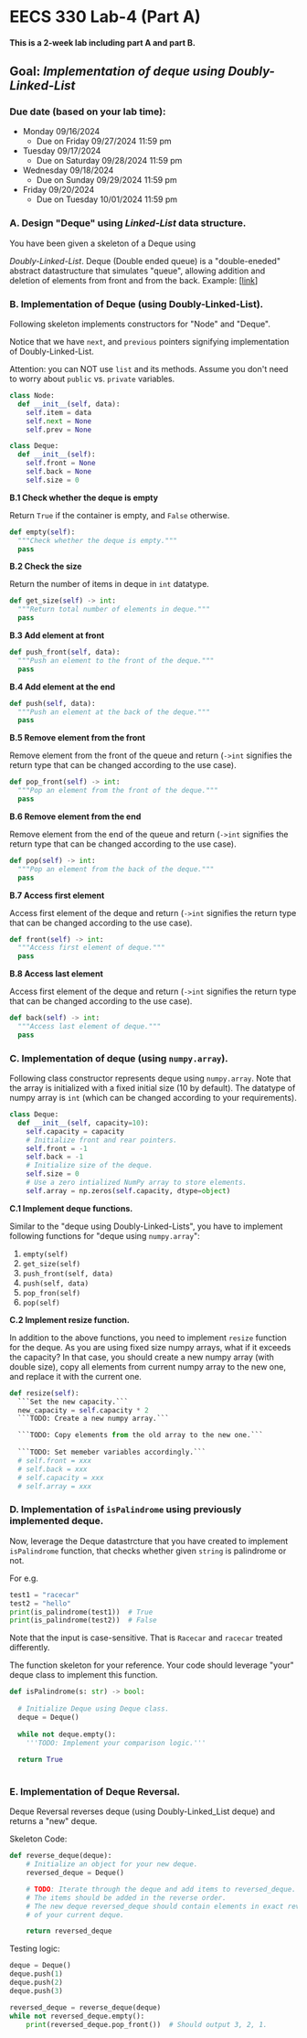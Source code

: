 
# EECS 330 Lab-4 (Part A)
#### This is a 2-week lab including part A and part B.

## Goal: _Implementation of deque using Doubly-Linked-List_

### Due date (based on your lab time):
- Monday 09/16/2024
  - Due on Friday 09/27/2024 11:59 pm
- Tuesday 09/17/2024
  - Due on Saturday 09/28/2024 11:59 pm
- Wednesday 09/18/2024
  - Due on Sunday 09/29/2024 11:59 pm
- Friday 09/20/2024
  - Due on Tuesday 10/01/2024 11:59 pm

### A. Design "Deque" using *Linked-List* data structure.

You have been given a skeleton of a Deque using 

*Doubly-Linked-List*. Deque (Double ended queue) is a 
"double-eneded" abstract datastructure that simulates "queue", allowing addition and deletion of
elements from front and from the back. Example: [[link](https://runestone.academy/ns/books/published/pythonds/BasicDS/WhatIsaDeque.html)]

<!---
**Complexity Analsysis:**
1. Addition and Removal from the beginning and from the end. `O(1)`.
2. Peek front and back. `O(1)`.
3. Check if empty and the size. `O(1)`
4. Random access (search). `O(N)`

Thus, linear double-ended queue is efficient for addition, removal, peek and to check size.
-->

### B. Implementation of Deque (using Doubly-Linked-List).

Following skeleton implements constructors for "Node" and "Deque".

Notice that we have `next`, and `previous` pointers signifying implementation of Doubly-Linked-List.

Attention: you can NOT use `list` and its methods. Assume you don't need to worry about `public` vs. `private` variables.

```Python
class Node:
  def __init__(self, data):
    self.item = data
    self.next = None
    self.prev = None

class Deque:
  def __init__(self):
    self.front = None
    self.back = None
    self.size = 0
```



**B.1 Check whether the deque is empty**

Return `True` if the container is empty, and `False` otherwise.

```Python
def empty(self):
  """Check whether the deque is empty."""
  pass
```

**B.2 Check the size**

Return the number of items in deque in `int` datatype.
```Python
def get_size(self) -> int:
  """Return total number of elements in deque."""
  pass
```

**B.3 Add element at front**

```Python
def push_front(self, data):
  """Push an element to the front of the deque."""
  pass
```
**B.4 Add element at the end**

```Python
def push(self, data):
  """Push an element at the back of the deque."""
  pass
```

**B.5 Remove element from the front**

Remove element from the front of the queue and return (`->int` signifies the return type
that can be changed according to the use case).

```Python
def pop_front(self) -> int:
  """Pop an element from the front of the deque."""
  pass
```

**B.6 Remove element from the end**

Remove element from the end of the queue and return (`->int` signifies the return type
that can be changed according to the use case).

```Python
def pop(self) -> int:
  """Pop an element from the back of the deque."""
  pass
```
**B.7 Access first element**

Access first element of the deque and return (`->int` signifies the return type
that can be changed according to the use case).

```Python
def front(self) -> int:
  """Access first element of deque."""
  pass
```

**B.8 Access last element**

Access first element of the deque and return (`->int` signifies the return type
that can be changed according to the use case).

```Python
def back(self) -> int:
  """Access last element of deque."""
  pass
```

### C. Implementation of deque (using `numpy.array`).

Following class constructor represents deque using `numpy.array`. Note that the array is
initialized with a fixed initial size (10 by default). The datatype of numpy array is `int`
(which can be changed according to your requirements).

```Python
class Deque:
  def __init__(self, capacity=10):
    self.capacity = capacity
    # Initialize front and rear pointers.
    self.front = -1
    self.back = -1
    # Initialize size of the deque.
    self.size = 0
    # Use a zero intialized NumPy array to store elements.
    self.array = np.zeros(self.capacity, dtype=object)
```

**C.1 Implement deque functions.**

Similar to the "deque using Doubly-Linked-Lists", you have to implement following functions
for "deque using `numpy.array`":

1. `empty(self)`
2. `get_size(self)`
3. `push_front(self, data)`
4. `push(self, data)`
5. `pop_fron(self)`
6. `pop(self)`

**C.2 Implement resize function.**

In addition to the above functions, you need to implement `resize` function for the deque.
As you are using fixed size numpy arrays, what if it exceeds the capacity? In that case, 
you should create a new numpy array (with double size), copy all elements from current numpy
array to the new one, and replace it with the current one.

```Python
def resize(self):
  ```Set the new capacity.```
  new_capacity = self.capacity * 2
  ```TODO: Create a new numpy array.```

  ```TODO: Copy elements from the old array to the new one.```
  
  ```TODO: Set memeber variables accordingly.```
  # self.front = xxx
  # self.back = xxx
  # self.capacity = xxx
  # self.array = xxx
```

### D. Implementation of `isPalindrome` using previously implemented deque.

Now, leverage the Deque datastrcture that you have created to implement `isPalindrome` function,
that checks whether given `string` is palindrome or not.

For e.g.

```Python
test1 = "racecar"
test2 = "hello"
print(is_palindrome(test1))  # True
print(is_palindrome(test2))  # False
```

Note that the input is case-sensitive. That is `Racecar` and `racecar` treated differently.

The function skeleton for your reference. Your code should leverage "your" deque class to implement
this function.

```Python
def isPalindrome(s: str) -> bool:
  
  # Initialize Deque using Deque class.
  deque = Deque()
  
  while not deque.empty():
    '''TODO: Implement your comparison logic.'''
  
  return True
  
```

### E. Implementation of Deque Reversal.

Deque Reversal reverses deque (using Doubly-Linked_List deque) and returns a "new" deque.

Skeleton Code:

```Python
def reverse_deque(deque):
    # Initialize an object for your new deque.
    reversed_deque = Deque()

    # TODO: Iterate through the deque and add items to reversed_deque.
    # The items should be added in the reverse order.
    # The new deque reversed_deque should contain elements in exact reverse
    # of your current deque.

    return reversed_deque
```

Testing logic:

```Python
deque = Deque()
deque.push(1)
deque.push(2)
deque.push(3)

reversed_deque = reverse_deque(deque)
while not reversed_deque.empty():
    print(reversed_deque.pop_front())  # Should output 3, 2, 1.
```
